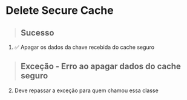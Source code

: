 # Delete Secure Cache

> ## Sucesso
1. ✅ Apagar os dados da chave recebida do cache seguro

> ## Exceção - Erro ao apagar dados do cache seguro
2. Deve repassar a exceção para quem chamou essa classe